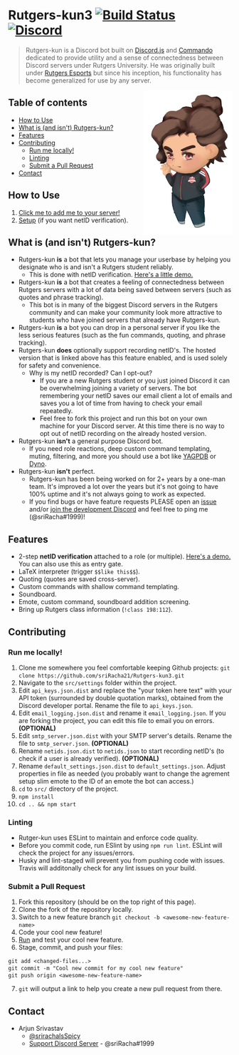 # Rutgers-kun3 [![Build Status](https://travis-ci.com/sriRacha21/Rutgers-kun3.svg?branch=master)](https://travis-ci.com/sriRacha21/Rutgers-kun3) [![Discord](https://discordapp.com/api/guilds/770415315674857482/embed.png)](https://discord.gg/ydepndv)

> Rutgers-kun is a Discord bot built on [Discord.js](https://github.com/discordjs/discord.js) and [Commando](https://github.com/discordjs/Commando) dedicated to provide utility and a sense of connectedness between Discord servers under Rutgers University. He was originally built under [Rutgers Esports](http://www.rutgersesports.com/) but since his inception, his functionality has become generalized for use by any server.

<img align="right" src="resources/branding/chibi_rutgers-kun.png" alt="Profile Art by @J_Hangz" width="200"/>

## Table of contents

- [How to Use](#how-to-use)
- [What is (and isn't) Rutgers-kun?](#what-is-and-isnt-rutgers-kun)
- [Features](#features)
- [Contributing](#contributing)
    - [Run me locally!](#run-me-locally)
    - [Linting](#linting)
    - [Submit a Pull Request](#submit-a-pull-request)
- [Contact](#contact)

## How to Use
1. [Click me to add me to your server!](https://discordapp.com/api/oauth2/authorize?client_id=291355097919913985&permissions=0&scope=bot)
2. [Setup](documentation/setup.md) (if you want netID verification).

## What is (and isn't) Rutgers-kun?
* Rutgers-kun **is** a bot that lets you manage your userbase by helping you designate who is and isn't a Rutgers student reliably.
    * This is done with netID verification. [Here's a little demo.](https://streamable.com/pz31rc)
* Rutgers-kun **is** a bot that creates a feeling of connectedness between Rutgers servers with a lot of data being saved between servers (such as quotes and phrase tracking).
    * This bot is in many of the biggest Discord servers in the Rutgers community and can make your community look more attractive to students who have joined servers that already have Rutgers-kun.
* Rutgers-kun **is** a bot you can drop in a personal server if you like the less serious features (such as the fun commands, quoting, and phrase tracking).
* Rutgers-kun **does** optionally support recording netID's. The hosted version that is linked above has this feature enabled, and is used solely for safety and convenience.
    * Why is my netID recorded? Can I opt-out?
        * If you are a new Rutgers student or you just joined Discord it can be overwhelming joining a variety of servers. The bot remembering your netID saves our email client a lot of emails and saves you a lot of time from having to check your email repeatedly.
        * Feel free to fork this project and run this bot on your own machine for your Discord server. At this time there is no way to opt out of netID recording on the already hosted version.
* Rutgers-kun **isn't** a general purpose Discord bot.
    * If you need role reactions, deep custom command templating, muting, filtering, and more you should use a bot like [YAGPDB](https://yagpdb.xyz/) or [Dyno](https://dyno.gg/).
* Rutgers-kun **isn't** perfect.
    * Rutgers-kun has been being worked on for 2+ years by a one-man team. It's improved a lot over the years but it's not going to have 100% uptime and it's not always going to work as expected.
    * If you find bugs or have feature requests PLEASE open an [issue](https://github.com/sriRacha21/Rutgers-kun3/issues) and/or [join the development Discord](https://discord.gg/YDEpNDV) and feel free to ping me (@sriRacha#1999)!

## Features
* 2-step **netID verification** attached to a role (or multiple). [Here's a demo.](https://streamable.com/pz31rc) You can also use this as entry gate.
* LaTeX interpreter (trigger `$$like this$$`).
* Quoting (quotes are saved cross-server).
* Custom commands with shallow command templating.
* Soundboard.
* Emote, custom command, soundboard addition screening.
* Bring up Rutgers class information (`!class 198:112`).

## Contributing

### Run me locally!
1. Clone me somewhere you feel comfortable keeping Github projects: `git clone https://github.com/sriRacha21/Rutgers-kun3.git`
2. Navigate to the `src/settings` folder within the project.
3. Edit `api_keys.json.dist` and replace the "your token here text" with your API token (surrounded by double quotation marks), obtained from the Discord developer portal. Rename the file to `api_keys.json`.
4. Edit `email_logging.json.dist` and rename it `email_logging.json`. If you are forking the project, you can edit this file to email you on errors. **(OPTIONAL)**
5. Edit `smtp_server.json.dist` with your SMTP server's details. Rename the file to `smtp_server.json`. **(OPTIONAL)**
6. Rename `netids.json.dist` to `netids.json` to start recording netID's (to check if a user is already verified). **(OPTIONAL)**
7. Rename `default_settings.json.dist` to `default_settings.json`. Adjust properties in file as needed (you probably want to change the agrement setup slim emote to the ID of an emote the bot can access.)
8. `cd` to `src/` directory of the project.
9. `npm install`
10. `cd .. && npm start`

### Linting
* Rutger-kun uses ESLint to maintain and enforce code quality.
* Before you commit code, run ESlint by using `npm run lint`. ESLint will check the project for any issues/errors.
* Husky and lint-staged will prevent you from pushing code with issues. Travis will additonally check for any lint issues on your build. 

### Submit a Pull Request
1. Fork this repository (should be on the top right of this page).
2. Clone the fork of the repository locally.
3. Switch to a new feature branch `git checkout -b <awesome-new-feature-name>`
4. Code your cool new feature!
5. [Run](#run-me-locally) and test your cool new feature.
6. Stage, commit, and push your files:
```
git add <changed-files...>
git commit -m "Cool new commit for my cool new feature"
git push origin <awesome-new-feature-name>
```
7. `git` will output a link to help you create a new pull request from there.

## Contact
- Arjun Srivastav
    - [@srirachaIsSpicy](https://twitter.com/sriRachaIsSpicy)
    - [Support Discord Server](https://discord.gg/ydepndv) - @sriRacha#1999 